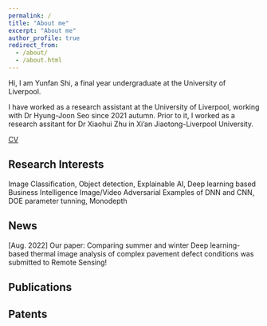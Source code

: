 ```yaml
---
permalink: /
title: "About me"
excerpt: "About me"
author_profile: true
redirect_from: 
  - /about/
  - /about.html
---
```



Hi, I am Yunfan Shi, a final year undergraduate at the University of Liverpool.

I have worked as a research assistant at the University of Liverpool, working with Dr Hyung-Joon Seo since 2021 autumn. Prior to it, I worked as a research assitant for Dr Xiaohui Zhu in Xi’an Jiaotong-Liverpool University.

[CV](CV%20Yunfan%20Shi.pdf)

## Research Interests
Image Classification, Object detection, Explainable AI, Deep learning based Business Intelligence
Image/Video Adversarial Examples of DNN and CNN, DOE parameter tunning, Monodepth

## News
[Aug. 2022] Our paper: Comparing summer and winter Deep learning-based thermal image analysis
of complex pavement defect conditions was submitted to Remote Sensing!

## Publications


## Patents

